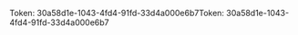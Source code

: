 <span data-ttu-id="a2dca-101">Token: 30a58d1e-1043-4fd4-91fd-33d4a000e6b7</span><span class="sxs-lookup"><span data-stu-id="a2dca-101">Token: 30a58d1e-1043-4fd4-91fd-33d4a000e6b7</span></span>